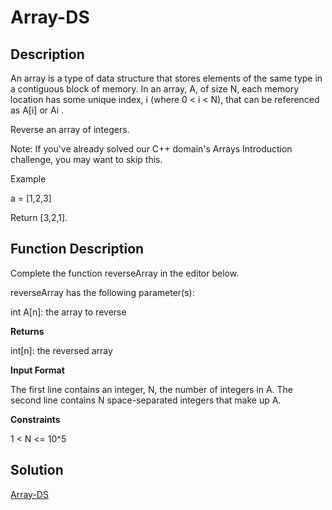 # Array-DS

## Description

An array is a type of data structure that stores elements of the same type in a contiguous block of memory. 
In an array, A, of size N, each memory location has some unique index, i (where 0 < i < N), that can be referenced as A[i] or Ai .

Reverse an array of integers.

Note: If you've already solved our C++ domain's Arrays Introduction challenge, you may want to skip this.

Example

a = [1,2,3]

Return [3,2,1].

## Function Description

Complete the function reverseArray in the editor below.

reverseArray has the following parameter(s):

int A[n]: the array to reverse

**Returns**

int[n]: the reversed array

**Input Format**

The first line contains an integer, N, the number of integers in A.
The second line contains N space-separated integers that make up A.

**Constraints**

1 < N <= 10^5

## Solution

[Array-DS](https://github.com/rammya29/Tech-And-Target/blob/main/HakerRank%20Solution/Day-5/Array-DS/solution.py)
